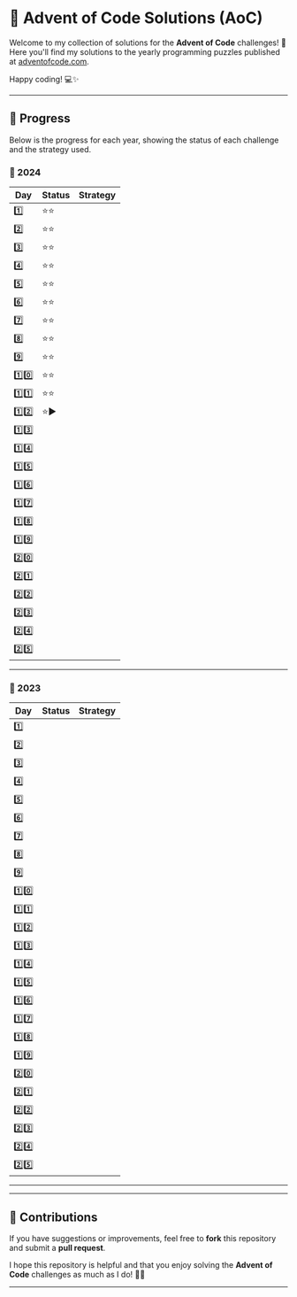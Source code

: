 
# 🎄 Advent of Code Solutions (AoC)

Welcome to my collection of solutions for the **Advent of Code** challenges! 🌟
Here you'll find my solutions to the yearly programming puzzles published at [adventofcode.com](https://adventofcode.com/).

Happy coding! 💻✨

---
## 🚀 Progress

Below is the progress for each year, showing the status of each challenge and the strategy used.

### 📆 2024

| Day  | Status | Strategy |
|------|--------|----------|
| 1️⃣  | ⭐⭐ |  |
| 2️⃣  | ⭐⭐ |  |
| 3️⃣  | ⭐⭐ |  |
| 4️⃣  | ⭐⭐ |  |
| 5️⃣  | ⭐⭐ |  |
| 6️⃣  | ⭐⭐ |  |
| 7️⃣  | ⭐⭐ |  |
| 8️⃣  | ⭐⭐ |  |
| 9️⃣  | ⭐⭐ |  |
| 1️⃣0️⃣ | ⭐⭐ |  |
| 1️⃣1️⃣ | ⭐⭐ |  |
| 1️⃣2️⃣ | ⭐▶️ |  |
| 1️⃣3️⃣ |  |  |
| 1️⃣4️⃣ |  |  |
| 1️⃣5️⃣ |  |  |
| 1️⃣6️⃣ |  |  |
| 1️⃣7️⃣ |  |  |
| 1️⃣8️⃣ |  |  |
| 1️⃣9️⃣ |  |  |
| 2️⃣0️⃣ |  |  |
| 2️⃣1️⃣ |  |  |
| 2️⃣2️⃣ |  |  |
| 2️⃣3️⃣ |  |  |
| 2️⃣4️⃣ |  |  |
| 2️⃣5️⃣ |  |  |


---

### 📆 2023

| Day  | Status | Strategy |
|------|--------|----------|
| 1️⃣  |  |  |
| 2️⃣  |  |  |
| 3️⃣  |  |  |
| 4️⃣  |  |  |
| 5️⃣  |  |  |
| 6️⃣  |  |  |
| 7️⃣  |  |  |
| 8️⃣  |  |  |
| 9️⃣  |  |  |
| 1️⃣0️⃣  |  |  |
| 1️⃣1️⃣ |  |  |
| 1️⃣2️⃣ |  |  |
| 1️⃣3️⃣ |  |  |
| 1️⃣4️⃣ |  |  |
| 1️⃣5️⃣ |  |  |
| 1️⃣6️⃣ |  |  |
| 1️⃣7️⃣ |  |  |
| 1️⃣8️⃣ |  |  |
| 1️⃣9️⃣ |  |  |
| 2️⃣0️⃣ |  |  |
| 2️⃣1️⃣ |  |  |
| 2️⃣2️⃣ |  |  |
| 2️⃣3️⃣ |  |  |
| 2️⃣4️⃣ |  |  |
| 2️⃣5️⃣ |  |  |

---

---

## 🎯 Contributions

If you have suggestions or improvements, feel free to **fork** this repository and submit a **pull request**.

I hope this repository is helpful and that you enjoy solving the **Advent of Code** challenges as much as I do! 🚀🎄

---
